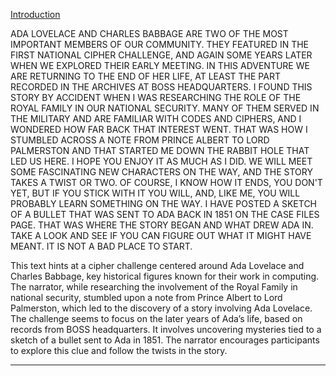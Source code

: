 [Introduction](https://www.cipherchallenge.org/challenge/introduction/)

ADA LOVELACE AND CHARLES BABBAGE ARE TWO OF THE MOST IMPORTANT MEMBERS OF OUR COMMUNITY. THEY FEATURED IN THE FIRST NATIONAL CIPHER CHALLENGE, AND AGAIN SOME YEARS LATER WHEN WE EXPLORED THEIR EARLY MEETING. IN THIS ADVENTURE WE ARE RETURNING TO THE END OF HER LIFE, AT LEAST THE PART RECORDED IN THE ARCHIVES AT BOSS HEADQUARTERS. I FOUND THIS STORY BY ACCIDENT WHEN I WAS RESEARCHING THE ROLE OF THE ROYAL FAMILY IN OUR NATIONAL SECURITY. MANY OF THEM SERVED IN THE MILITARY AND ARE FAMILIAR WITH CODES AND CIPHERS, AND I WONDERED HOW FAR BACK THAT INTEREST WENT. THAT WAS HOW I STUMBLED ACROSS A NOTE FROM PRINCE ALBERT TO LORD PALMERSTON AND THAT STARTED ME DOWN THE RABBIT HOLE THAT LED US HERE. I HOPE YOU ENJOY IT AS MUCH AS I DID. WE WILL MEET SOME FASCINATING NEW CHARACTERS ON THE WAY, AND THE STORY TAKES A TWIST OR TWO. OF COURSE, I KNOW HOW IT ENDS, YOU DON\'T YET, BUT IF YOU STICK WITH IT YOU WILL, AND, LIKE ME, YOU WILL PROBABLY LEARN SOMETHING ON THE WAY. I HAVE POSTED A SKETCH OF A BULLET THAT WAS SENT TO ADA BACK IN 1851 ON THE CASE FILES PAGE. THAT WAS WHERE THE STORY BEGAN AND WHAT DREW ADA IN. TAKE A LOOK AND SEE IF YOU CAN FIGURE OUT WHAT IT MIGHT HAVE MEANT. IT IS NOT A BAD PLACE TO START.

This text hints at a cipher challenge centered around Ada Lovelace and Charles Babbage, key historical figures known for their work in computing. The narrator, while researching the involvement of the Royal Family in national security, stumbled upon a note from Prince Albert to Lord Palmerston, which led to the discovery of a story involving Ada Lovelace. The challenge seems to focus on the later years of Ada’s life, based on records from BOSS headquarters. It involves uncovering mysteries tied to a sketch of a bullet sent to Ada in 1851. The narrator encourages participants to explore this clue and follow the twists in the story.

---

